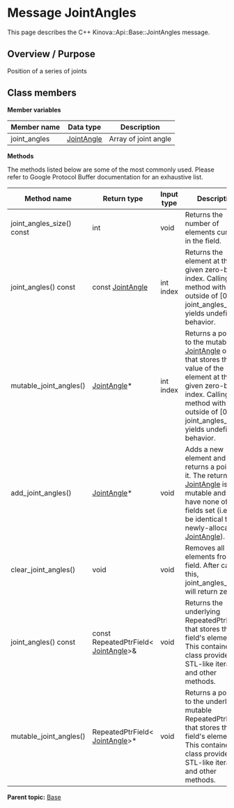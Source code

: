 # Message JointAngles

This page describes the C++ Kinova::Api::Base::JointAngles message.

## Overview / Purpose

Position of a series of joints

## Class members

 **Member variables** 

|Member name|Data type|Description|
|-----------|---------|-----------|
|joint\_angles| [JointAngle](msg_Base_JointAngle.md#)|Array of joint angle|

 **Methods** 

The methods listed below are some of the most commonly used. Please refer to Google Protocol Buffer documentation for an exhaustive list.

|Method name|Return type|Input type|Description|
|-----------|-----------|----------|-----------|
|joint\_angles\_size\(\) const|int|void|Returns the number of elements currently in the field.|
|joint\_angles\(\) const|const [JointAngle](msg_Base_JointAngle.md#)|int index|Returns the element at the given zero-based index. Calling this method with index outside of \[0, joint\_angles\_size\(\)\) yields undefined behavior.|
|mutable\_joint\_angles\(\)| [JointAngle](msg_Base_JointAngle.md#)\*|int index|Returns a pointer to the mutable [JointAngle](msg_Base_JointAngle.md#) object that stores the value of the element at the given zero-based index. Calling this method with index outside of \[0, joint\_angles\_size\(\)\) yields undefined behavior.|
|add\_joint\_angles\(\)| [JointAngle](msg_Base_JointAngle.md#)\*|void|Adds a new element and returns a pointer to it. The returned [JointAngle](msg_Base_JointAngle.md#) is mutable and will have none of its fields set \(i.e. it will be identical to a newly-allocated [JointAngle](msg_Base_JointAngle.md#)\).|
|clear\_joint\_angles\(\)|void|void|Removes all elements from the field. After calling this, joint\_angles\_size\(\) will return zero.|
|joint\_angles\(\) const|const RepeatedPtrField< [JointAngle](msg_Base_JointAngle.md#)\>&|void|Returns the underlying RepeatedPtrField that stores the field's elements. This container class provides STL-like iterators and other methods.|
|mutable\_joint\_angles\(\)|RepeatedPtrField< [JointAngle](msg_Base_JointAngle.md#)\>\*|void|Returns a pointer to the underlying mutable RepeatedPtrField that stores the field's elements. This container class provides STL-like iterators and other methods.|

**Parent topic:** [Base](../references/summary_Base.md)

